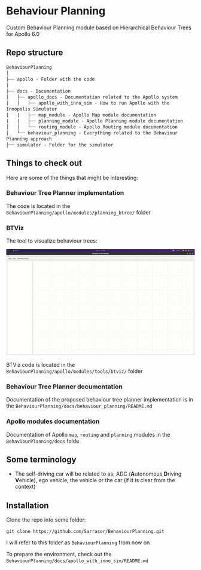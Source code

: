 # Behaviour Planning

Custom Behaviour Planning module based on Hierarchical Behaviour Trees for Apollo 6.0

## Repo structure

```
BehaviourPlanning
│ 
├── apollo - Folder with the code
│    
├── docs - Documentation
│   ├── apollo_docs - Documentation related to the Apollo system
|   |   ├── apollo_with_inno_sim - How to run Apollo with the Innopolis Simulator
|   |   ├── map_module - Apollo Map module documentation
|   |   ├── planning_module - Apollo Planning module documentation
│   │   └── routing_module - Apollo Routing module documentation
│   └── behaviour_planning - Everything related to the Behaviour Planning approach
├── simulator - Folder for the simulator
```

## Things to check out

Here are some of the things that might be interesting:

### Behaviour Tree Planner implementation

The code is located in the `BehaviourPlanning/apollo/modules/planning_btree/` folder

### BTViz

The tool to visualize behaviour trees:

![BTViz example](images/btviz_example.gif)

BTViz code is located in the `BehaviourPlanning/apollo/modules/tools/btviz/` folder

### Behaviour Tree Planner documentation

Documentation of the proposed behaviour tree planner implementation is in the `BehaviourPlanning/docs/behaviour_planning/README.md`

### Apollo modules documentation
Documentation of Apollo `map`, `routing` and `planning` modules in the `BehaviourPlanning/docs` folde

## Some terminology

- The self-driving car will be related to as: ADC (**A**utonomous **D**riving **V**ehicle), ego vehicle, the vehicle or the car (if it is clear from the context)

## Installation

Clone the repo into some folder: 

```
git clone https://github.com/Sarrasor/BehaviourPlanning.git
```

I will refer to this folder as `BehaviourPlanning` from now on

To prepare the environment, check out the `BehaviourPlanning/docs/apollo_with_inno_sim/README.md`